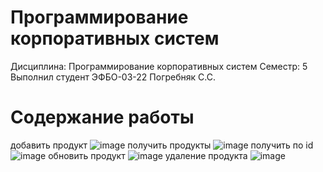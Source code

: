 # Программирование корпоративных систем

Дисциплина: Программирование корпоративных систем
Семестр: 5
Выполнил студент ЭФБО-03-22 Погребняк C.C.

# Содержание работы

добавить продукт
![image](https://github.com/user-attachments/assets/7d2bf5a8-0f20-4843-9651-1d699b4fe119)
получить продукты
![image](https://github.com/user-attachments/assets/6856780c-7adb-4878-a0f5-411b7367b47c)
получить по id
![image](https://github.com/user-attachments/assets/45245ee6-75af-4e8f-8d9f-5edaf70d9093)
обновить продукт
![image](https://github.com/user-attachments/assets/afbc9e91-63c5-4d9e-8a1b-f192a3ed7c90)
удаление продукта
![image](https://github.com/user-attachments/assets/6def4109-4468-457e-a667-34d2ca8cd68c)
